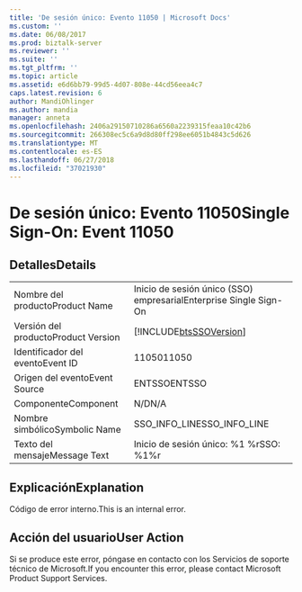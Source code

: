 ```yaml
---
title: 'De sesión único: Evento 11050 | Microsoft Docs'
ms.custom: ''
ms.date: 06/08/2017
ms.prod: biztalk-server
ms.reviewer: ''
ms.suite: ''
ms.tgt_pltfrm: ''
ms.topic: article
ms.assetid: e6d6bb79-99d5-4d07-808e-44cd56eea4c7
caps.latest.revision: 6
author: MandiOhlinger
ms.author: mandia
manager: anneta
ms.openlocfilehash: 2406a29150710286a6560a2239315feaa10c42b6
ms.sourcegitcommit: 266308ec5c6a9d8d80ff298ee6051b4843c5d626
ms.translationtype: MT
ms.contentlocale: es-ES
ms.lasthandoff: 06/27/2018
ms.locfileid: "37021930"
---
```

# <a name="single-sign-on-event-11050"></a><span data-ttu-id="acd4a-102">De sesión único: Evento 11050</span><span class="sxs-lookup"><span data-stu-id="acd4a-102">Single Sign-On: Event 11050</span></span>
## <a name="details"></a><span data-ttu-id="acd4a-103">Detalles</span><span class="sxs-lookup"><span data-stu-id="acd4a-103">Details</span></span>  
  
|                 |                                                            |
|-----------------|------------------------------------------------------------|
|  <span data-ttu-id="acd4a-104">Nombre del producto</span><span class="sxs-lookup"><span data-stu-id="acd4a-104">Product Name</span></span>   |                 <span data-ttu-id="acd4a-105">Inicio de sesión único (SSO) empresarial</span><span class="sxs-lookup"><span data-stu-id="acd4a-105">Enterprise Single Sign-On</span></span>                  |
| <span data-ttu-id="acd4a-106">Versión del producto</span><span class="sxs-lookup"><span data-stu-id="acd4a-106">Product Version</span></span> | [!INCLUDE[btsSSOVersion](../includes/btsssoversion-md.md)] |
|    <span data-ttu-id="acd4a-107">Identificador del evento</span><span class="sxs-lookup"><span data-stu-id="acd4a-107">Event ID</span></span>     |                           <span data-ttu-id="acd4a-108">11050</span><span class="sxs-lookup"><span data-stu-id="acd4a-108">11050</span></span>                            |
|  <span data-ttu-id="acd4a-109">Origen del evento</span><span class="sxs-lookup"><span data-stu-id="acd4a-109">Event Source</span></span>   |                           <span data-ttu-id="acd4a-110">ENTSSO</span><span class="sxs-lookup"><span data-stu-id="acd4a-110">ENTSSO</span></span>                           |
|    <span data-ttu-id="acd4a-111">Componente</span><span class="sxs-lookup"><span data-stu-id="acd4a-111">Component</span></span>    |                            <span data-ttu-id="acd4a-112">N/D</span><span class="sxs-lookup"><span data-stu-id="acd4a-112">N/A</span></span>                             |
|  <span data-ttu-id="acd4a-113">Nombre simbólico</span><span class="sxs-lookup"><span data-stu-id="acd4a-113">Symbolic Name</span></span>  |                       <span data-ttu-id="acd4a-114">SSO_INFO_LINE</span><span class="sxs-lookup"><span data-stu-id="acd4a-114">SSO_INFO_LINE</span></span>                        |
|  <span data-ttu-id="acd4a-115">Texto del mensaje</span><span class="sxs-lookup"><span data-stu-id="acd4a-115">Message Text</span></span>   |                         <span data-ttu-id="acd4a-116">Inicio de sesión único: %1 %r</span><span class="sxs-lookup"><span data-stu-id="acd4a-116">SSO: %1%r</span></span>                          |
  
## <a name="explanation"></a><span data-ttu-id="acd4a-117">Explicación</span><span class="sxs-lookup"><span data-stu-id="acd4a-117">Explanation</span></span>  
 <span data-ttu-id="acd4a-118">Código de error interno.</span><span class="sxs-lookup"><span data-stu-id="acd4a-118">This is an internal error.</span></span>  
  
## <a name="user-action"></a><span data-ttu-id="acd4a-119">Acción del usuario</span><span class="sxs-lookup"><span data-stu-id="acd4a-119">User Action</span></span>  
 <span data-ttu-id="acd4a-120">Si se produce este error, póngase en contacto con los Servicios de soporte técnico de Microsoft.</span><span class="sxs-lookup"><span data-stu-id="acd4a-120">If you encounter this error, please contact Microsoft Product Support Services.</span></span>